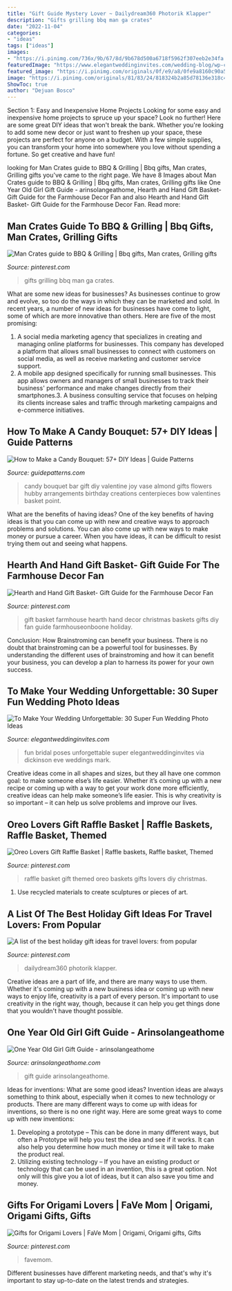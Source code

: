 ```yaml
---
title: "Gift Guide Mystery Lover ~ Dailydream360 Photorik Klapper"
description: "Gifts grilling bbq man ga crates"
date: "2022-11-04"
categories:
- "ideas"
tags: ["ideas"]
images:
- "https://i.pinimg.com/736x/9b/67/8d/9b678d500a6718f5962f307eeb2e34fa.jpg"
featuredImage: "https://www.elegantweddinginvites.com/wedding-blog/wp-content/uploads/2015/12/great-fun-wedding-photogragphy-poses-for-your-bridal-party.jpg"
featured_image: "https://i.pinimg.com/originals/0f/e9/a8/0fe9a8160c90a5a558ff494d2ffd45bc.jpg"
image: "https://i.pinimg.com/originals/81/83/24/818324b2a85d78136e318c4456b8302c.jpg"
ShowToc: true
author: "Dejuan Bosco"
---
```



Section 1: Easy and Inexpensive Home Projects
Looking for some easy and inexpensive home projects to spruce up your space? Look no further! Here are some great DIY ideas that won't break the bank.
Whether you're looking to add some new decor or just want to freshen up your space, these projects are perfect for anyone on a budget. With a few simple supplies, you can transform your home into somewhere you love without spending a fortune. So get creative and have fun!

	

		
looking for Man Crates guide to BBQ &amp; Grilling | Bbq gifts, Man crates, Grilling gifts you've came to the right page. We have 8 Images about Man Crates guide to BBQ &amp; Grilling | Bbq gifts, Man crates, Grilling gifts like One Year Old Girl Gift Guide - arinsolangeathome, Hearth and Hand Gift Basket- Gift Guide for the Farmhouse Decor Fan and also Hearth and Hand Gift Basket- Gift Guide for the Farmhouse Decor Fan. Read more:
		
    
## Man Crates Guide To BBQ &amp; Grilling | Bbq Gifts, Man Crates, Grilling Gifts

<img loading=lazy src="https://i.pinimg.com/originals/c4/eb/d4/c4ebd43b84bced6cbbe9296b463d61d7.jpg" onerror="this.onerror=null;this.src='https://tse3.mm.bing.net/th?id=OIP.787y4_E0aqyBXThWlEp7iQHaLM&amp;pid=15.1';" alt="Man Crates guide to BBQ &amp; Grilling | Bbq gifts, Man crates, Grilling gifts">

_Source: pinterest.com_

>gifts grilling bbq man ga crates. 

	

What are some new ideas for businesses?
As businesses continue to grow and evolve, so too do the ways in which they can be marketed and sold. In recent years, a number of new ideas for businesses have come to light, some of which are more innovative than others. Here are five of the most promising:
1. A social media marketing agency that specializes in creating and managing online platforms for businesses. This company has developed a platform that allows small businesses to connect with customers on social media, as well as receive marketing and customer service support.
2. A mobile app designed specifically for running small businesses. This app allows owners and managers of small businesses to track their business' performance and make changes directly from their smartphones.3. A business consulting service that focuses on helping its clients increase sales and traffic through marketing campaigns and e-commerce initiatives.
    
## How To Make A Candy Bouquet: 57+ DIY Ideas | Guide Patterns

<img loading=lazy src="https://www.guidepatterns.com/wp-content/uploads/2018/01/Candy-Bouquet-in-a-Vase.jpg" onerror="this.onerror=null;this.src='https://tse3.mm.bing.net/th?id=OIP.Y9KJ7xcCTo48aFjLnxc7PwHaJ4&amp;pid=15.1';" alt="How to Make a Candy Bouquet: 57+ DIY Ideas | Guide Patterns">

_Source: guidepatterns.com_

>candy bouquet bar gift diy valentine joy vase almond gifts flowers hubby arrangements birthday creations centerpieces bow valentines basket point. 

	

What are the benefits of having ideas?
One of the key benefits of having ideas is that you can come up with new and creative ways to approach problems and solutions. You can also come up with new ways to make money or pursue a career. When you have ideas, it can be difficult to resist trying them out and seeing what happens.

    
## Hearth And Hand Gift Basket- Gift Guide For The Farmhouse Decor Fan

<img loading=lazy src="https://i.pinimg.com/originals/81/83/24/818324b2a85d78136e318c4456b8302c.jpg" onerror="this.onerror=null;this.src='https://tse4.mm.bing.net/th?id=OIP.WehUgAwNxqx5I3fhKuASEgHaLH&amp;pid=15.1';" alt="Hearth and Hand Gift Basket- Gift Guide for the Farmhouse Decor Fan">

_Source: pinterest.com_

>gift basket farmhouse hearth hand decor christmas baskets gifts diy fan guide farmhouseonboone holiday. 

	

Conclusion: How Brainstroming can benefit your business.
There is no doubt that brainstroming can be a powerful tool for businesses. By understanding the different uses of brainstroming and how it can benefit your business, you can develop a plan to harness its power for your own success.

    
## To Make Your Wedding Unforgettable: 30 Super Fun Wedding Photo Ideas

<img loading=lazy src="https://www.elegantweddinginvites.com/wedding-blog/wp-content/uploads/2015/12/great-fun-wedding-photogragphy-poses-for-your-bridal-party.jpg" onerror="this.onerror=null;this.src='https://tse4.mm.bing.net/th?id=OIP.lHDUppEVUsFoG5f4qsAu8QHaJ5&amp;pid=15.1';" alt="To Make Your Wedding Unforgettable: 30 Super Fun Wedding Photo Ideas">

_Source: elegantweddinginvites.com_

>fun bridal poses unforgettable super elegantweddinginvites via dickinson eve weddings mark. 

	

Creative ideas come in all shapes and sizes, but they all have one common goal: to make someone else’s life easier. Whether it’s coming up with a new recipe or coming up with a way to get your work done more efficiently, creative ideas can help make someone’s life easier. This is why creativity is so important – it can help us solve problems and improve our lives.

    
## Oreo Lovers Gift Raffle Basket | Raffle Baskets, Raffle Basket, Themed

<img loading=lazy src="https://i.pinimg.com/originals/0f/e9/a8/0fe9a8160c90a5a558ff494d2ffd45bc.jpg" onerror="this.onerror=null;this.src='https://tse3.mm.bing.net/th?id=OIP.CZWOojHBtA6e1pAqm1gfBQHaJ4&amp;pid=15.1';" alt="Oreo Lovers Gift Raffle Basket | Raffle baskets, Raffle basket, Themed">

_Source: pinterest.com_

>raffle basket gift themed oreo baskets gifts lovers diy christmas. 

	

1. Use recycled materials to create sculptures or pieces of art.

    
## A List Of The Best Holiday Gift Ideas For Travel Lovers: From Popular

<img loading=lazy src="https://i.pinimg.com/736x/10/91/11/109111ea90b63a3266e40023f5fd0bd4.jpg" onerror="this.onerror=null;this.src='https://tse4.mm.bing.net/th?id=OIP.On-X1vO1HfyoNc8tUOEJ9gHaLH&amp;pid=15.1';" alt="A list of the best holiday gift ideas for travel lovers: from popular">

_Source: pinterest.com_

>dailydream360 photorik klapper. 

	

Creative ideas are a part of life, and there are many ways to use them. Whether it's coming up with a new business idea or coming up with new ways to enjoy life, creativity is a part of every person. It's important to use creativity in the right way, though, because it can help you get things done that you wouldn't have thought possible.

    
## One Year Old Girl Gift Guide - Arinsolangeathome

<img loading=lazy src="https://arinsolangeathome.com/wp-content/uploads/2018/05/Copy-of-Untitled-41-546x1024.png" onerror="this.onerror=null;this.src='https://tse2.mm.bing.net/th?id=OIP.Fj9YZyi2ywH1rA0buTu_zQHaN4&amp;pid=15.1';" alt="One Year Old Girl Gift Guide - arinsolangeathome">

_Source: arinsolangeathome.com_

>gift guide arinsolangeathome. 

	

Ideas for inventions: What are some good ideas?
Invention ideas are always something to think about, especially when it comes to new technology or products. There are many different ways to come up with ideas for inventions, so there is no one right way. Here are some great ways to come up with new inventions: 
1. Developing a prototype – This can be done in many different ways, but often a Prototype will help you test the idea and see if it works. It can also help you determine how much money or time it will take to make the product real. 
2. Utilizing existing technology – If you have an existing product or technology that can be used in an invention, this is a great option. Not only will this give you a lot of ideas, but it can also save you time and money. 

    
## Gifts For Origami Lovers | FaVe Mom | Origami, Origami Gifts, Gifts

<img loading=lazy src="https://i.pinimg.com/736x/9b/67/8d/9b678d500a6718f5962f307eeb2e34fa.jpg" onerror="this.onerror=null;this.src='https://tse1.mm.bing.net/th?id=OIP.s5aDqv-lcNOfswlkHhbLEgHaLG&amp;pid=15.1';" alt="Gifts for Origami Lovers | FaVe Mom | Origami, Origami gifts, Gifts">

_Source: pinterest.com_

>favemom. 

	

Different businesses have different marketing needs, and that's why it's important to stay up-to-date on the latest trends and strategies.

